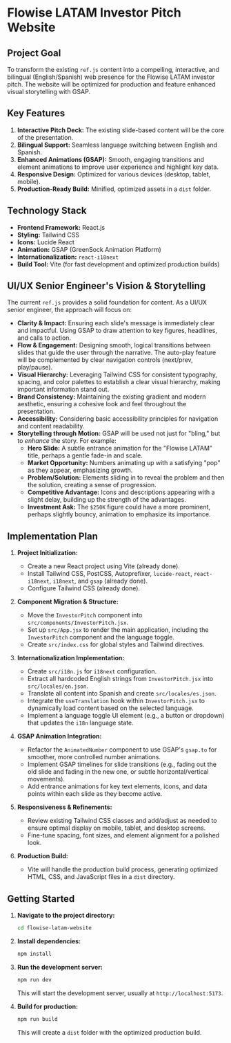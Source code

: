 # Flowise LATAM Investor Pitch Website

## Project Goal

To transform the existing `ref.js` content into a compelling, interactive, and bilingual (English/Spanish) web presence for the Flowise LATAM investor pitch. The website will be optimized for production and feature enhanced visual storytelling with GSAP.

## Key Features

1.  **Interactive Pitch Deck:** The existing slide-based content will be the core of the presentation.
2.  **Bilingual Support:** Seamless language switching between English and Spanish.
3.  **Enhanced Animations (GSAP):** Smooth, engaging transitions and element animations to improve user experience and highlight key data.
4.  **Responsive Design:** Optimized for various devices (desktop, tablet, mobile).
5.  **Production-Ready Build:** Minified, optimized assets in a `dist` folder.

## Technology Stack

*   **Frontend Framework:** React.js
*   **Styling:** Tailwind CSS
*   **Icons:** Lucide React
*   **Animation:** GSAP (GreenSock Animation Platform)
*   **Internationalization:** `react-i18next`
*   **Build Tool:** Vite (for fast development and optimized production builds)

## UI/UX Senior Engineer's Vision & Storytelling

The current `ref.js` provides a solid foundation for content. As a UI/UX senior engineer, the approach will focus on:

*   **Clarity & Impact:** Ensuring each slide's message is immediately clear and impactful. Using GSAP to draw attention to key figures, headlines, and calls to action.
*   **Flow & Engagement:** Designing smooth, logical transitions between slides that guide the user through the narrative. The auto-play feature will be complemented by clear navigation controls (next/prev, play/pause).
*   **Visual Hierarchy:** Leveraging Tailwind CSS for consistent typography, spacing, and color palettes to establish a clear visual hierarchy, making important information stand out.
*   **Brand Consistency:** Maintaining the existing gradient and modern aesthetic, ensuring a cohesive look and feel throughout the presentation.
*   **Accessibility:** Considering basic accessibility principles for navigation and content readability.
*   **Storytelling through Motion:** GSAP will be used not just for "bling," but to *enhance* the story. For example:
    *   **Hero Slide:** A subtle entrance animation for the "Flowise LATAM" title, perhaps a gentle fade-in and scale.
    *   **Market Opportunity:** Numbers animating up with a satisfying "pop" as they appear, emphasizing growth.
    *   **Problem/Solution:** Elements sliding in to reveal the problem and then the solution, creating a sense of progression.
    *   **Competitive Advantage:** Icons and descriptions appearing with a slight delay, building up the strength of the advantages.
    *   **Investment Ask:** The `$250K` figure could have a more prominent, perhaps slightly bouncy, animation to emphasize its importance.

## Implementation Plan

1.  **Project Initialization:**
    *   Create a new React project using Vite (already done).
    *   Install Tailwind CSS, PostCSS, Autoprefixer, `lucide-react`, `react-i18next`, `i18next`, and `gsap` (already done).
    *   Configure Tailwind CSS (already done).

2.  **Component Migration & Structure:**
    *   Move the `InvestorPitch` component into `src/components/InvestorPitch.jsx`.
    *   Set up `src/App.jsx` to render the main application, including the `InvestorPitch` component and the language toggle.
    *   Create `src/index.css` for global styles and Tailwind directives.

3.  **Internationalization Implementation:**
    *   Create `src/i18n.js` for `i18next` configuration.
    *   Extract all hardcoded English strings from `InvestorPitch.jsx` into `src/locales/en.json`.
    *   Translate all content into Spanish and create `src/locales/es.json`.
    *   Integrate the `useTranslation` hook within `InvestorPitch.jsx` to dynamically load content based on the selected language.
    *   Implement a language toggle UI element (e.g., a button or dropdown) that updates the `i18n` language state.

4.  **GSAP Animation Integration:**
    *   Refactor the `AnimatedNumber` component to use GSAP's `gsap.to` for smoother, more controlled number animations.
    *   Implement GSAP timelines for slide transitions (e.g., fading out the old slide and fading in the new one, or subtle horizontal/vertical movements).
    *   Add entrance animations for key text elements, icons, and data points within each slide as they become active.

5.  **Responsiveness & Refinements:**
    *   Review existing Tailwind CSS classes and add/adjust as needed to ensure optimal display on mobile, tablet, and desktop screens.
    *   Fine-tune spacing, font sizes, and element alignment for a polished look.

6.  **Production Build:**
    *   Vite will handle the production build process, generating optimized HTML, CSS, and JavaScript files in a `dist` directory.

## Getting Started

1.  **Navigate to the project directory:**
    ```bash
    cd flowise-latam-website
    ```
2.  **Install dependencies:**
    ```bash
    npm install
    ```
3.  **Run the development server:**
    ```bash
    npm run dev
    ```
    This will start the development server, usually at `http://localhost:5173`.

4.  **Build for production:**
    ```bash
    npm run build
    ```
    This will create a `dist` folder with the optimized production build.
